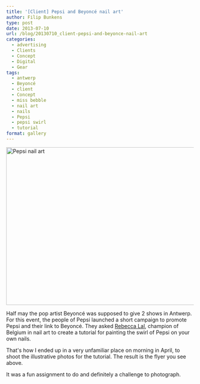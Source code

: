```yaml
---
title: '[Client] Pepsi and Beyoncé nail art'
author: Filip Bunkens
type: post
date: 2013-07-10
url: /blog/20130710_client-pepsi-and-beyonce-nail-art
categories:
  - advertising
  - Clients
  - Concept
  - Digital
  - Gear
tags:
  - antwerp
  - Beyoncé
  - client
  - Concept
  - miss bebble
  - nail art
  - nails
  - Pepsi
  - pepsi swirl
  - tutorial
format: gallery
---
```

[<img src="/wp-content/uploads/2013/07/nailart_pepsi-600x424.png" alt="Pepsi nail art" width="600" height="424" class="alignnone size-large wp-image-907" />][1]

Half may the pop artist Beyonc&eacute; was supposed to give 2 shows in Antwerp. For this event, the people of Pepsi launched a short campaign to promote Pepsi and their link to Beyonc&eacute;. They asked <a href="http://www.passionfornails.be" title="Passion for nails" rel="contact met">Rebecca Lal</a>, champion of Belgium in nail art to create a tutorial for painting the swirl of Pepsi on your own nails.

That's how I ended up in a very unfamiliar place on morning in April, to shoot the illustrative photos for the tutorial. The result is the flyer you see above.

It was a fun assignment to do and definitely a challenge to photograph.

 [1]: /wp-content/uploads/2013/07/nailart_pepsi.png